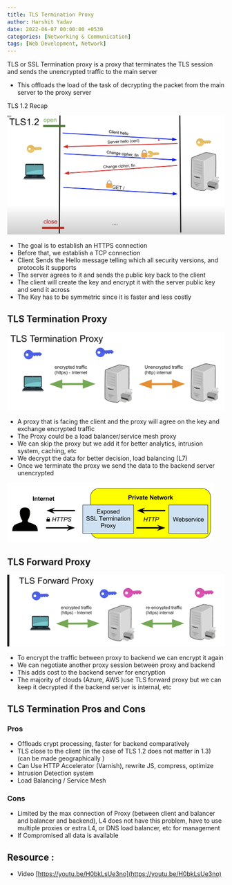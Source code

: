 ```yaml
---
title: TLS Termination Proxy
author: Harshit Yadav
date: 2022-06-07 00:00:00 +0530
categories: [Networking & Communication]
tags: [Web Development, Network]
---
```



TLS or SSL  Termination proxy is a proxy that terminates the TLS session and sends the unencrypted traffic to the main server 

- This offloads the load of the task of decrypting the packet from the main server to the proxy server

TLS 1.2 Recap

![](https://github.com/harshityadav95/staticfiles/blob/main/TLS%20Termination%20Proxy/Untitled.png?raw=true)

- The goal is to establish an HTTPS connection
- Before that, we establish a TCP connection
- Client Sends the Hello message telling which all security versions, and protocols it supports
- The server agrees to it and sends the public key back to the client
- The client will create the key and encrypt it with the server public key and send it across
- The Key has to be symmetric since it is faster and less costly

## TLS Termination Proxy

![](https://github.com/harshityadav95/staticfiles/blob/main/TLS%20Termination%20Proxy/Untitled%201.png?raw=true)

- A proxy that is facing the client and the proxy will agree on the key and exchange encrypted traffic
- The Proxy could be a load balancer/service mesh proxy
- We can skip the proxy but we add it for better analytics, intrusion system, caching, etc
- We decrypt the data for better decision, load balancing (L7)
- Once we terminate the proxy we send the data to the backend server unencrypted

![](https://github.com/harshityadav95/staticfiles/blob/main/TLS%20Termination%20Proxy/Untitled%202.png?raw=true)

## TLS Forward Proxy

![](https://github.com/harshityadav95/staticfiles/blob/main/TLS%20Termination%20Proxy/Untitled%203.png?raw=true)

- To encrypt the traffic between proxy to backend we can encrypt it again
- We can negotiate another proxy session between proxy and backend
- This adds cost to the backend server for encryption
- The majority of clouds (Azure, AWS )use TLS forward proxy but we can keep it decrypted if the backend server is internal, etc

## TLS Termination Pros and Cons

### Pros

- Offloads crypt processing, faster for backend comparatively
- TLS close to the  client (in the case of TLS 1.2  does not matter in 1.3) (can be made geographically )
- Can Use HTTP Accelerator (Varnish), rewrite JS, compress, optimize
- Intrusion Detection system
- Load Balancing / Service Mesh

### Cons

- Limited by the max connection of Proxy (between client and balancer and balancer and backend), L4 does not have this problem, have to use multiple proxies or extra L4, or DNS load balancer, etc for management
- If Compromised all data is available

## Resource :

- Video [https://youtu.be/H0bkLsUe3no](https://youtu.be/H0bkLsUe3no)
